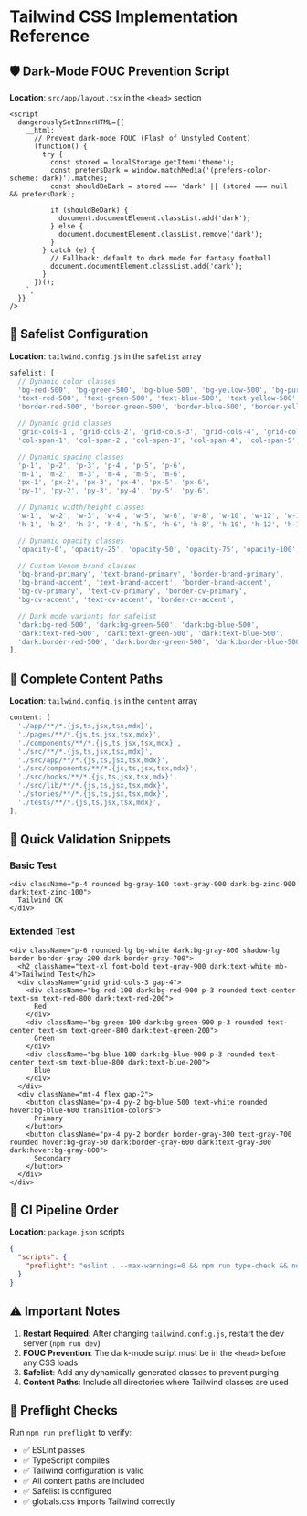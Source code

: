 # Tailwind CSS Implementation Reference

## 🛡️ Dark-Mode FOUC Prevention Script

**Location**: `src/app/layout.tsx` in the `<head>` section

```tsx
<script
  dangerouslySetInnerHTML={{
    __html: `
      // Prevent dark-mode FOUC (Flash of Unstyled Content)
      (function() {
        try {
          const stored = localStorage.getItem('theme');
          const prefersDark = window.matchMedia('(prefers-color-scheme: dark)').matches;
          const shouldBeDark = stored === 'dark' || (stored === null && prefersDark);

          if (shouldBeDark) {
            document.documentElement.classList.add('dark');
          } else {
            document.documentElement.classList.remove('dark');
          }
        } catch (e) {
          // Fallback: default to dark mode for fantasy football
          document.documentElement.classList.add('dark');
        }
      })();
    `,
  }}
/>
```

## 🎯 Safelist Configuration

**Location**: `tailwind.config.js` in the `safelist` array

```js
safelist: [
  // Dynamic color classes
  'bg-red-500', 'bg-green-500', 'bg-blue-500', 'bg-yellow-500', 'bg-purple-500',
  'text-red-500', 'text-green-500', 'text-blue-500', 'text-yellow-500', 'text-purple-500',
  'border-red-500', 'border-green-500', 'border-blue-500', 'border-yellow-500', 'border-purple-500',

  // Dynamic grid classes
  'grid-cols-1', 'grid-cols-2', 'grid-cols-3', 'grid-cols-4', 'grid-cols-5', 'grid-cols-6',
  'col-span-1', 'col-span-2', 'col-span-3', 'col-span-4', 'col-span-5', 'col-span-6',

  // Dynamic spacing classes
  'p-1', 'p-2', 'p-3', 'p-4', 'p-5', 'p-6',
  'm-1', 'm-2', 'm-3', 'm-4', 'm-5', 'm-6',
  'px-1', 'px-2', 'px-3', 'px-4', 'px-5', 'px-6',
  'py-1', 'py-2', 'py-3', 'py-4', 'py-5', 'py-6',

  // Dynamic width/height classes
  'w-1', 'w-2', 'w-3', 'w-4', 'w-5', 'w-6', 'w-8', 'w-10', 'w-12', 'w-16', 'w-20', 'w-24',
  'h-1', 'h-2', 'h-3', 'h-4', 'h-5', 'h-6', 'h-8', 'h-10', 'h-12', 'h-16', 'h-20', 'h-24',

  // Dynamic opacity classes
  'opacity-0', 'opacity-25', 'opacity-50', 'opacity-75', 'opacity-100',

  // Custom Venom brand classes
  'bg-brand-primary', 'text-brand-primary', 'border-brand-primary',
  'bg-brand-accent', 'text-brand-accent', 'border-brand-accent',
  'bg-cv-primary', 'text-cv-primary', 'border-cv-primary',
  'bg-cv-accent', 'text-cv-accent', 'border-cv-accent',

  // Dark mode variants for safelist
  'dark:bg-red-500', 'dark:bg-green-500', 'dark:bg-blue-500',
  'dark:text-red-500', 'dark:text-green-500', 'dark:text-blue-500',
  'dark:border-red-500', 'dark:border-green-500', 'dark:border-blue-500',
],
```

## 📁 Complete Content Paths

**Location**: `tailwind.config.js` in the `content` array

```js
content: [
  './app/**/*.{js,ts,jsx,tsx,mdx}',
  './pages/**/*.{js,ts,jsx,tsx,mdx}',
  './components/**/*.{js,ts,jsx,tsx,mdx}',
  './src/**/*.{js,ts,jsx,tsx,mdx}',
  './src/app/**/*.{js,ts,jsx,tsx,mdx}',
  './src/components/**/*.{js,ts,jsx,tsx,mdx}',
  './src/hooks/**/*.{js,ts,jsx,tsx,mdx}',
  './src/lib/**/*.{js,ts,jsx,tsx,mdx}',
  './stories/**/*.{js,ts,jsx,tsx,mdx}',
  './tests/**/*.{js,ts,jsx,tsx,mdx}',
],
```

## 🧪 Quick Validation Snippets

### Basic Test

```tsx
<div className="p-4 rounded bg-gray-100 text-gray-900 dark:bg-zinc-900 dark:text-zinc-100">
  Tailwind OK
</div>
```

### Extended Test

```tsx
<div className="p-6 rounded-lg bg-white dark:bg-gray-800 shadow-lg border border-gray-200 dark:border-gray-700">
  <h2 className="text-xl font-bold text-gray-900 dark:text-white mb-4">Tailwind Test</h2>
  <div className="grid grid-cols-3 gap-4">
    <div className="bg-red-100 dark:bg-red-900 p-3 rounded text-center text-sm text-red-800 dark:text-red-200">
      Red
    </div>
    <div className="bg-green-100 dark:bg-green-900 p-3 rounded text-center text-sm text-green-800 dark:text-green-200">
      Green
    </div>
    <div className="bg-blue-100 dark:bg-blue-900 p-3 rounded text-center text-sm text-blue-800 dark:text-blue-200">
      Blue
    </div>
  </div>
  <div className="mt-4 flex gap-2">
    <button className="px-4 py-2 bg-blue-500 text-white rounded hover:bg-blue-600 transition-colors">
      Primary
    </button>
    <button className="px-4 py-2 border border-gray-300 text-gray-700 rounded hover:bg-gray-50 dark:border-gray-600 dark:text-gray-300 dark:hover:bg-gray-800">
      Secondary
    </button>
  </div>
</div>
```

## 🔧 CI Pipeline Order

**Location**: `package.json` scripts

```json
{
  "scripts": {
    "preflight": "eslint . --max-warnings=0 && npm run type-check && node scripts/tailwind-smoke-test.js"
  }
}
```

## ⚠️ Important Notes

1. **Restart Required**: After changing `tailwind.config.js`, restart the dev server (`npm run dev`)
2. **FOUC Prevention**: The dark-mode script must be in the `<head>` before any CSS loads
3. **Safelist**: Add any dynamically generated classes to prevent purging
4. **Content Paths**: Include all directories where Tailwind classes are used

## 🚀 Preflight Checks

Run `npm run preflight` to verify:

- ✅ ESLint passes
- ✅ TypeScript compiles
- ✅ Tailwind configuration is valid
- ✅ All content paths are included
- ✅ Safelist is configured
- ✅ globals.css imports Tailwind correctly
